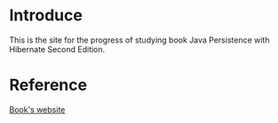 # Introduce
This is the site for the progress of studying book Java Persistence with Hibernate Second Edition.

# Reference
[Book's website](http://jpwh.org)

